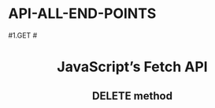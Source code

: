 # API-ALL-END-POINTS
#1.GET #

<!DOCTYPE html>
<html lang="en">
<head>
    <meta charset="UTF-8">
    <meta name="viewport" content="width=device-width, initial-scale=1.0">
    <title>DELETE METHOD</title>
    <style>
        .align{
            text-align:center;
        }
    </style>
</head>
<body>
    <h1 class="align">JavaScript’s Fetch API</h1>
    <h2 class="align">DELETE method</h2>
    <script>
        fetch('https://jsonplaceholder.typicode.com/todos/1',{
            method:"DELETE"
        })
        .then(response => response.json())
        .then(data => console.log(data))

    </script>
</body>
</html>

